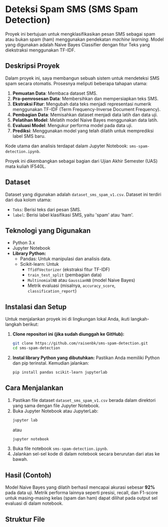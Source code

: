 # Deteksi Spam SMS (SMS Spam Detection)

Proyek ini bertujuan untuk mengklasifikasikan pesan SMS sebagai spam atau bukan spam (ham) menggunakan pendekatan *machine learning*. Model yang digunakan adalah Naive Bayes Classifier dengan fitur Teks yang diekstraksi menggunakan TF-IDF.

## Deskripsi Proyek

Dalam proyek ini, saya membangun sebuah sistem untuk mendeteksi SMS spam secara otomatis. Prosesnya meliputi beberapa tahapan utama:
1.  **Pemuatan Data**: Membaca dataset SMS.
2.  **Pra-pemrosesan Data**: Membersihkan dan mempersiapkan teks SMS.
3.  **Ekstraksi Fitur**: Mengubah data teks menjadi representasi numerik menggunakan TF-IDF (Term Frequency-Inverse Document Frequency).
4.  **Pembagian Data**: Memisahkan dataset menjadi data latih dan data uji.
5.  **Pelatihan Model**: Melatih model Naive Bayes menggunakan data latih.
6.  **Evaluasi Model**: Mengukur performa model pada data uji.
7.  **Prediksi**: Menggunakan model yang telah dilatih untuk memprediksi label SMS baru.

Kode utama dan analisis terdapat dalam Jupyter Notebook: `sms-spam-detection.ipynb`.

Proyek ini dikembangkan sebagai bagian dari Ujian Akhir Semester (UAS) mata kuliah IF540L.

## Dataset

Dataset yang digunakan adalah `dataset_sms_spam_v1.csv`. Dataset ini terdiri dari dua kolom utama:
* `Teks`: Berisi teks dari pesan SMS.
* `label`: Berisi label klasifikasi SMS, yaitu 'spam' atau 'ham'.

## Teknologi yang Digunakan

* Python 3.x
* Jupyter Notebook
* **Library Python:**
    * Pandas: Untuk manipulasi dan analisis data.
    * Scikit-learn: Untuk
        * `TfidfVectorizer` (ekstraksi fitur TF-IDF)
        * `train_test_split` (pembagian data)
        * `MultinomialNB` atau `GaussianNB` (model Naive Bayes)
        * Metrik evaluasi (misalnya, `accuracy_score`, `classification_report`)

## Instalasi dan Setup

Untuk menjalankan proyek ini di lingkungan lokal Anda, ikuti langkah-langkah berikut:

1.  **Clone repositori ini (jika sudah diunggah ke GitHub):**
    ```bash
    git clone https://github.com/raisenbk/sms-spam-detection.git
    cd sms-spam-detection
    ```

2.  **Instal library Python yang dibutuhkan:**
    Pastikan Anda memiliki Python dan pip terinstal. Kemudian jalankan:
    ```bash
    pip install pandas scikit-learn jupyterlab
    ```

## Cara Menjalankan

1.  Pastikan file dataset `dataset_sms_spam_v1.csv` berada dalam direktori yang sama dengan file Jupyter Notebook.
2.  Buka Jupyter Notebook atau JupyterLab:
    ```bash
    jupyter lab
    ```
    atau
    ```bash
    jupyter notebook
    ```
3.  Buka file notebook `sms-spam-detection.ipynb`.
4.  Jalankan sel-sel kode di dalam notebook secara berurutan dari atas ke bawah.

## Hasil (Contoh)

Model Naive Bayes yang dilatih berhasil mencapai akurasi sebesar **92%** pada data uji. Metrik performa lainnya seperti presisi, recall, dan F1-score untuk masing-masing kelas (spam dan ham) dapat dilihat pada output sel evaluasi di dalam notebook.

## Struktur File
